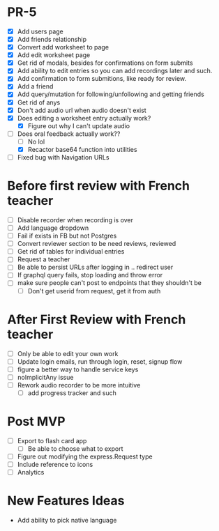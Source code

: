 # PR-5 

- [x] Add users page
- [x] Add friends relationship
- [x] Convert add worksheet to page
- [x] Add edit worksheet page
- [x] Get rid of modals, besides for confirmations on form submits
- [X] Add ability to edit entries so you can add recordings later and such.
- [x] Add confirmation to form submitions, like ready for review.
- [x] Add a friend
- [x] Add query/mutation for following/unfollowing and getting friends
- [x] Get rid of anys
- [x] Don't add audio url when audio doesn't exist
- [x] Does editing a worksheet entry actually work?
    - [x] Figure out why I can't update audio
- [ ] Does oral feedback actually work??
    - [ ] No lol
    - [x] Recactor base64 function into utilities
- [ ] Fixed bug with Navigation URLs

# Before first review with French teacher
- [ ] Disable recorder when recording is over
- [ ] Add language dropdown
- [ ] Fail if exists in FB but not Postgres
- [ ] Convert reviewer section to be need reviews, reviewed
- [ ] Get rid of tables for individual entries
- [ ] Request a teacher
- [ ] Be able to persist URLs after logging in .. redirect user
- [ ] If graphql query fails, stop loading and throw error
- [ ] make sure people can't post to endpoints that they shouldn't be
    - [ ] Don't get userid from request, get it from auth
 # After First Review with French teacher

- [ ] Only be able to edit your own work
- [ ] Update login emails, run through login, reset, signup flow
- [ ] figure a better way to handle service keys
- [ ] noImplicitAny issue
- [ ] Rework audio recorder to be more intuitive
    - [ ] add progress tracker and such
# Post MVP
- [ ] Export to flash card app
    - [ ] Be able to choose what to export
- [ ] Figure out modifying the express.Request type
- [ ] Include reference to icons
- [ ] Analytics
# New Features Ideas

- Add ability to pick native language
